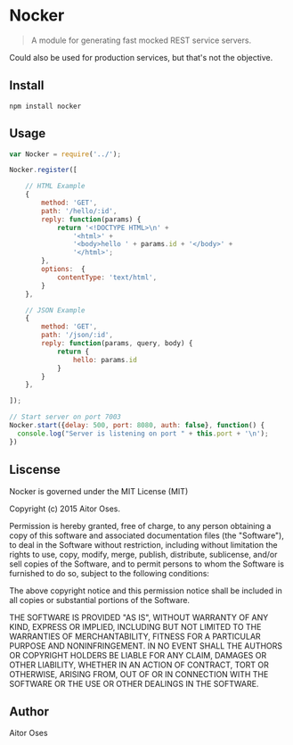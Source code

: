# Nocker

> A module for generating fast mocked REST service servers.

Could also be used for production services, but that's not the objective.

## Install

```npm install nocker```

## Usage

```js
var Nocker = require('../');

Nocker.register([

    // HTML Example
    {
        method: 'GET',
        path: '/hello/:id',
        reply: function(params) {
            return '<!DOCTYPE HTML>\n' +
                '<html>' +
                '<body>hello ' + params.id + '</body>' +
                '</html>';
        },
        options:  {
            contentType: 'text/html',
        }
    },

    // JSON Example
    {
        method: 'GET',
        path: '/json/:id',
        reply: function(params, query, body) {
            return {
                hello: params.id
            }
        }
    },

]);

// Start server on port 7003
Nocker.start({delay: 500, port: 8080, auth: false}, function() {
  console.log("Server is listening on port " + this.port + '\n');
})
```
## Liscense

Nocker is governed under the MIT License (MIT)

Copyright (c) 2015 Aitor Oses.

Permission is hereby granted, free of charge, to any person obtaining a copy of this software and associated documentation files (the "Software"), to deal in the Software without restriction, including without limitation the rights to use, copy, modify, merge, publish, distribute, sublicense, and/or sell copies of the Software, and to permit persons to whom the Software is furnished to do so, subject to the following conditions:

The above copyright notice and this permission notice shall be included in all copies or substantial portions of the Software.

THE SOFTWARE IS PROVIDED "AS IS", WITHOUT WARRANTY OF ANY KIND, EXPRESS OR IMPLIED, INCLUDING BUT NOT LIMITED TO THE WARRANTIES OF MERCHANTABILITY, FITNESS FOR A PARTICULAR PURPOSE AND NONINFRINGEMENT. IN NO EVENT SHALL THE AUTHORS OR COPYRIGHT HOLDERS BE LIABLE FOR ANY CLAIM, DAMAGES OR OTHER LIABILITY, WHETHER IN AN ACTION OF CONTRACT, TORT OR OTHERWISE, ARISING FROM, OUT OF OR IN CONNECTION WITH THE SOFTWARE OR THE USE OR OTHER DEALINGS IN THE SOFTWARE.

## Author

Aitor Oses
